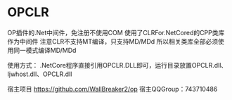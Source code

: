 # OPCLR
OP插件的.Net中间件，免注册不使用COM
使用了CLRFor.NetCored的CPP类库作为中间件
注意CLR不支持MT编译，只支持MD/MDd 所以相关类库全部必须使用同一模式编译MD/MDd

使用方式：
.NetCore程序直接引用OPCLR.DLL即可，运行目录放置OPCLR.dll、Ijwhost.dll、OPCLR.dll

宿主项目 https://github.com/WallBreaker2/op
宿主QQGroup：743710486

